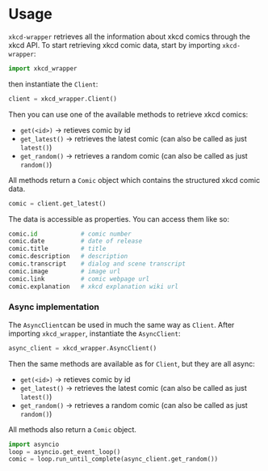 # Usage

`xkcd-wrapper` retrieves all the information about xkcd comics through the xkcd API.
To start retrieving xkcd comic data, start by importing `xkcd-wrapper`:

```python
import xkcd_wrapper
```

then instantiate the `Client`:

```python
client = xkcd_wrapper.Client() 
```

Then you can use one of the available methods to retrieve xkcd comics:

* `get(<id>)` -> retieves comic by id
* `get_latest()` -> retrieves the latest comic (can also be called as just `latest()`)
* `get_random()` -> retrieves a random comic (can also be called as just `random()`)

All methods return a `Comic` object which contains the structured xkcd comic data.

```python
comic = client.get_latest()
```

The data is accessible as properties. You can access them like so:
```python
comic.id            # comic number
comic.date          # date of release
comic.title         # title
comic.description   # description
comic.transcript    # dialog and scene transcript
comic.image         # image url
comic.link          # comic webpage url
comic.explanation   # xkcd explanation wiki url
```

### Async implementation

The `AsyncClient`can be used in much the same way as `Client`. After importing `xkcd_wrapper`, instantiate the `AsyncClient`:
```python
async_client = xkcd_wrapper.AsyncClient() 
```

Then the same methods are available as for `Client`, but they are all async:

* `get(<id>)` -> retieves comic by id
* `get_latest()` -> retrieves the latest comic (can also be called as just `latest()`)
* `get_random()` -> retrieves a random comic (can also be called as just `random()`)

All methods also return a `Comic` object.

```python
import asyncio
loop = asyncio.get_event_loop()
comic = loop.run_until_complete(async_client.get_random())
```
